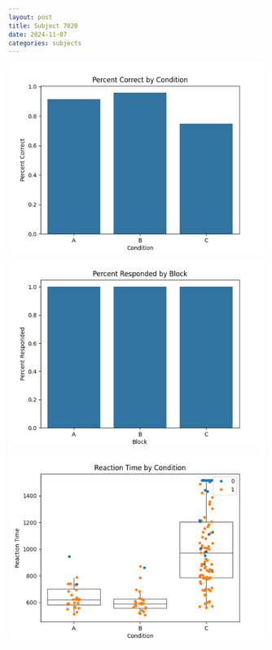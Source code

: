 ```yaml
---
layout: post
title: Subject 7020
date: 2024-11-07
categories: subjects
---
```


![](data/7020/run-7/7020_ATS_percent_correct.png)
![](data/7020/run-7/7020_ATS_percent_responded.png)
![](data/7020/run-7/7020_ATS_rt.png)
